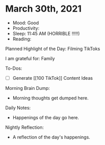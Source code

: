 # March 30th, 2021

- Mood: Good
- Productivity: 
- Sleep: 11:45 AM (HORRIBLE !!!!!)
- Reading: 

Planned Highlight of the Day: Filming TikToks

I am grateful for: Family

To-Dos:
- [ ] Generate [[100 TikTok]] Content Ideas


Morning Brain Dump:
- Morning thoughts get dumped here.

Daily Notes:
- Happenings of the day go here.


Nightly Reflection: 
- A reflection of the day's happenings.





